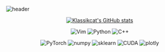 ![header](https://capsule-render.vercel.app/api?type=waving&color=auto&height=300&section=header&text=Klassikcat&fontSize=90&desc=def%20forward(self)&descAlignY=60&textBg=False&fontAlign=70&descAlign=85&fontAlignY=40)
<div align="center">
  
  [![Klassikcat's GitHub stats](https://github-readme-stats.vercel.app/api?username=klassikcat)](https://github.com/anuraghazra/github-readme-stats)
  
  <img alt="Vim" src ="https://img.shields.io/badge/Vim-019733.svg?&style=for-the-badge&logo=Vim&logoColor=white"/> <img alt="Python" src ="https://img.shields.io/badge/Python-3776AB.svg?&style=for-the-badge&logo=Python&logoColor=white"/> <img alt="C++" src ="https://img.shields.io/badge/C++-00599C.svg?&style=for-the-badge&logo=C%2B%2B&logoColor=white"/>

  <img alt="PyTorch" src ="https://img.shields.io/badge/PyTorch-EE4C2C.svg?&style=for-the-badge&logo=PyTorch&logoColor=white"/> <img alt="numpy" src ="https://img.shields.io/badge/NumPy-013243.svg?&style=for-the-badge&logo=NumPy&logoColor=white"/> <img alt="sklearn" src ="https://img.shields.io/badge/scikit_learn-F7931E.svg?&style=for-the-badge&logo=scikit-learn&logoColor=white"/> <img alt="CUDA" src ="https://img.shields.io/badge/CUDA-76B900.svg?&style=for-the-badge&logo=Nvidia&logoColor=white"/> <img alt="plotly" src ="https://img.shields.io/badge/Plotly-3F4F75.svg?&style=for-the-badge&logo=Plotly&logoColor=white"/>

  <p />
  


</div>


